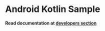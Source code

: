 # Android Kotlin Sample

**Read documentation at [developers section](https://api.listen.doctor/developers)**
